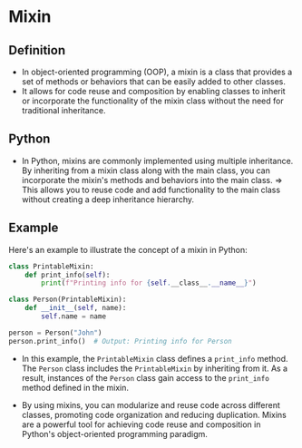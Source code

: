 # Mixin

## Definition
- In object-oriented programming (OOP), a mixin is a class that provides a set of methods or behaviors that can be easily added to other classes. 
- It allows for code reuse and composition by enabling classes to inherit or incorporate the functionality of the mixin class without the need for traditional inheritance.

## Python 
- In Python, mixins are commonly implemented using multiple inheritance. By inheriting from a mixin class along with the main class, you can incorporate the mixin's methods and behaviors into the main class. => This allows you to reuse code and add functionality to the main class without creating a deep inheritance hierarchy.

## Example
Here's an example to illustrate the concept of a mixin in Python:

```python
class PrintableMixin:
    def print_info(self):
        print(f"Printing info for {self.__class__.__name__}")

class Person(PrintableMixin):
    def __init__(self, name):
        self.name = name

person = Person("John")
person.print_info()  # Output: Printing info for Person
```

- In this example, the `PrintableMixin` class defines a `print_info` method. The `Person` class includes the `PrintableMixin` by inheriting from it. As a result, instances of the `Person` class gain access to the `print_info` method defined in the mixin.

- By using mixins, you can modularize and reuse code across different classes, promoting code organization and reducing duplication. Mixins are a powerful tool for achieving code reuse and composition in Python's object-oriented programming paradigm.